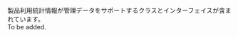 <Namespace Name="Microsoft.ApplicationInsights.Channel">
  <Docs>
    <summary>製品利用統計情報が管理データをサポートするクラスとインターフェイスが含まれています。</summary> 
    <remarks>To be added.</remarks>
  </Docs>
</Namespace>
